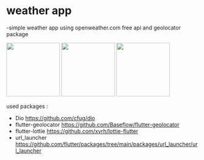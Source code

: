 # weather app
-simple weather app using openweather.com free api and geolocator package

<img src="https://github.com/user-attachments/assets/7b863472-5c56-4ec1-9a96-7bfb0812b146" width="140" heigt="200"></img>
<img src="https://github.com/user-attachments/assets/470df4cc-ac86-47d9-9992-bf0fc1c055b3" width="140" heigt="200"></img>
<img src="https://github.com/user-attachments/assets/67c4c3fd-9cba-4b4c-93c9-6e57c0c5530a" width="140" heigt="200"></img>

used packages :
- Dio https://github.com/cfug/dio
- flutter-geolocator https://github.com/Baseflow/flutter-geolocator
- flutter-lottie https://github.com/xvrh/lottie-flutter
- url_launcher https://github.com/flutter/packages/tree/main/packages/url_launcher/url_launcher


